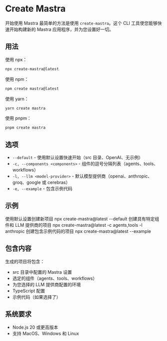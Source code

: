 # Create Mastra

开始使用 Mastra 最简单的方法是使用 `create-mastra`。这个 CLI 工具使您能够快速开始构建新的 Mastra 应用程序，并为您设置好一切。

## 用法

使用 npx：

```bash
npx create-mastra@latest
```

使用 npm：

```bash
npm create mastra@latest
```

使用 yarn：

```bash
yarn create mastra
```

使用 pnpm：

```bash
pnpm create mastra
```

## 选项

- `--default` - 使用默认设置快速开始（src 目录、OpenAI、无示例）
- `-c, --components <components>` - 组件的逗号分隔列表（agents、tools、workflows）
- `-l, --llm <model-provider>` - 默认模型提供商（openai、anthropic、groq、google 或 cerebras）
- `-e, --example` - 包含示例代码

## 示例

使用默认设置创建新项目
npx create-mastra@latest --default
创建具有特定组件和 LLM 提供商的项目
npx create-mastra@latest -c agents,tools -l anthropic
创建包含示例代码的项目
npx create-mastra@latest --example

## 包含内容

生成的项目将包含：

- src 目录中配置的 Mastra 设置
- 选定的组件（agents、tools、workflows）
- 为您选择的 LLM 提供商配置的环境
- TypeScript 配置
- 示例代码（如果选择了）

## 系统要求

- Node.js 20 或更高版本
- 支持 MacOS、Windows 和 Linux
